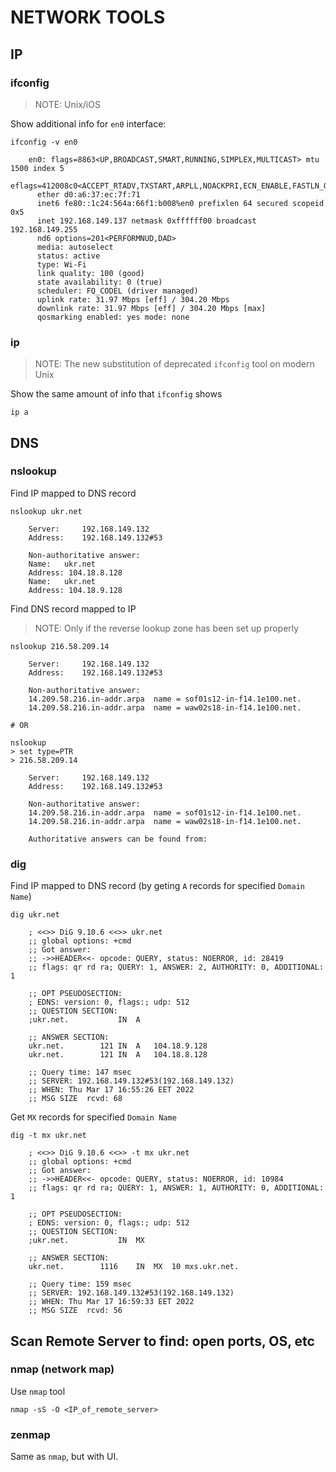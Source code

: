 # NETWORK TOOLS


## IP

### ifconfig

> NOTE: Unix/iOS

Show additional info for `en0` interface:
```
ifconfig -v en0

    en0: flags=8863<UP,BROADCAST,SMART,RUNNING,SIMPLEX,MULTICAST> mtu 1500 index 5
      eflags=412008c0<ACCEPT_RTADV,TXSTART,ARPLL,NOACKPRI,ECN_ENABLE,FASTLN_ON>
      ether d0:a6:37:ec:7f:71 
      inet6 fe80::1c24:564a:66f1:b008%en0 prefixlen 64 secured scopeid 0x5 
      inet 192.168.149.137 netmask 0xffffff00 broadcast 192.168.149.255
      nd6 options=201<PERFORMNUD,DAD>
      media: autoselect
      status: active
      type: Wi-Fi
      link quality: 100 (good)
      state availability: 0 (true)
      scheduler: FQ_CODEL (driver managed)
      uplink rate: 31.97 Mbps [eff] / 304.20 Mbps
      downlink rate: 31.97 Mbps [eff] / 304.20 Mbps [max]
      qosmarking enabled: yes mode: none
```

### ip

> NOTE: The new substitution of deprecated `ifconfig` tool on modern Unix

Show the same amount of info that `ifconfig` shows
```
ip a
```


## DNS

### nslookup

Find IP mapped to DNS record
```
nslookup ukr.net

    Server:		192.168.149.132
    Address:	192.168.149.132#53

    Non-authoritative answer:
    Name:	ukr.net
    Address: 104.18.8.128
    Name:	ukr.net
    Address: 104.18.9.128
```

Find DNS record mapped to IP 
> NOTE: Only if the reverse lookup zone has been set up properly
```
nslookup 216.58.209.14

    Server:		192.168.149.132
    Address:	192.168.149.132#53

    Non-authoritative answer:
    14.209.58.216.in-addr.arpa	name = sof01s12-in-f14.1e100.net.
    14.209.58.216.in-addr.arpa	name = waw02s18-in-f14.1e100.net.

# OR
    
nslookup
> set type=PTR
> 216.58.209.14

    Server:		192.168.149.132
    Address:	192.168.149.132#53

    Non-authoritative answer:
    14.209.58.216.in-addr.arpa	name = sof01s12-in-f14.1e100.net.
    14.209.58.216.in-addr.arpa	name = waw02s18-in-f14.1e100.net.

    Authoritative answers can be found from:
```


### dig

Find IP mapped to DNS record (by geting `A` records for specified `Domain Name`)
```
dig ukr.net

    ; <<>> DiG 9.10.6 <<>> ukr.net
    ;; global options: +cmd
    ;; Got answer:
    ;; ->>HEADER<<- opcode: QUERY, status: NOERROR, id: 28419
    ;; flags: qr rd ra; QUERY: 1, ANSWER: 2, AUTHORITY: 0, ADDITIONAL: 1

    ;; OPT PSEUDOSECTION:
    ; EDNS: version: 0, flags:; udp: 512
    ;; QUESTION SECTION:
    ;ukr.net.			IN	A

    ;; ANSWER SECTION:
    ukr.net.		121	IN	A	104.18.9.128
    ukr.net.		121	IN	A	104.18.8.128

    ;; Query time: 147 msec
    ;; SERVER: 192.168.149.132#53(192.168.149.132)
    ;; WHEN: Thu Mar 17 16:55:26 EET 2022
    ;; MSG SIZE  rcvd: 68
```

Get `MX` records for specified `Domain Name`
```
dig -t mx ukr.net

    ; <<>> DiG 9.10.6 <<>> -t mx ukr.net
    ;; global options: +cmd
    ;; Got answer:
    ;; ->>HEADER<<- opcode: QUERY, status: NOERROR, id: 10984
    ;; flags: qr rd ra; QUERY: 1, ANSWER: 1, AUTHORITY: 0, ADDITIONAL: 1

    ;; OPT PSEUDOSECTION:
    ; EDNS: version: 0, flags:; udp: 512
    ;; QUESTION SECTION:
    ;ukr.net.			IN	MX

    ;; ANSWER SECTION:
    ukr.net.		1116	IN	MX	10 mxs.ukr.net.

    ;; Query time: 159 msec
    ;; SERVER: 192.168.149.132#53(192.168.149.132)
    ;; WHEN: Thu Mar 17 16:59:33 EET 2022
    ;; MSG SIZE  rcvd: 56
```


## Scan Remote Server to find: open ports, OS, etc

### nmap (network map)

Use `nmap` tool
```
nmap -sS -O <IP_of_remote_server>
```

### zenmap
Same as `nmap`, but with UI.











